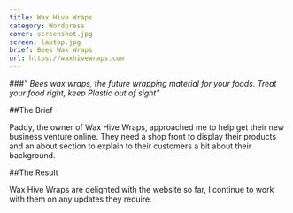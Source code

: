 ```yaml
---
title: Wax Hive Wraps
category: Wordpress
cover: screenshot.jpg
screen: laptop.jpg
brief: Bees Wax Wraps
url: https://waxhivewraps.com
---
```

###*" Bees wax wraps, the future wrapping material for your foods. Treat your food right, keep Plastic out of sight"*


##The Brief

Paddy, the owner of Wax Hive Wraps, approached me to help get their new business venture online. They need a shop front to display
their products and an about section to explain to their customers a bit about their background. 


##The Result

Wax Hive Wraps are delighted with the website so far, I continue to work with them on any updates they require.